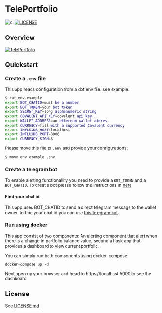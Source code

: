 TelePortfolio
======
![ci](https://github.com/seyedrezafar/tele-portfolio/workflows/ci/badge.svg)
[![LICENSE](https://img.shields.io/github/license/seyedrezafar/tele-portfolio?style=flat-square)](https://github.com/seyedrezafar/tele-portfolio/blob/master/LICENSE.md)
## Overview
[![TelePortfolio](../assets/dashboard.png)](https://github.com/seyedrezafar/tele-portfolio)

## Quickstart
### Create a `.env` file
This app reads configuration from a dot env file. see example:
```sh
$ cat env.example
export BOT_CHATID=must be a number
export BOT_TOKEN=your bot token
export SECRET_KEY=long alphanumeric string
export COVALENT_API_KEY=covalent api key
export WALLET_ADDRESS=an ethereum wallet addres
export CURRENCY=fill with a supported Covalent currency
export INFLUXDB_HOST=localhost
export INFLUXDB_PORT=8086
export CURRENCY_SIGN=$
```
Please move this file to `.env` and provide your configurations:
```sh
$ move env.example .env 
```

### Create a telegram bot
To enable alerting functionallity you need to provide a `BOT_TOKEN` and a `BOT_CHATID`.
To creat a bot please follow the instructions in [here](https://core.telegram.org/bots#3-how-do-i-create-a-bot)
#### Find your chat id
This app uses BOT_CHATID to send a direct telegram message to the wallet owner. to find your chat id you can use [this telegram bot](https://t.me/useridgetbot).
### Run using docker
This app consist of two components: An alerting component that alert when there is a change in portfolio balance value, second a flask app that provides a dashboard to view current portfolio.  


You can simply run both components using docker-compose:
```console
docker-compose up -d
```  
Next open up your browser and head to https://localhost:5000 to see the dashboard
## License
See [LICENSE.md](LICENCE.md)
